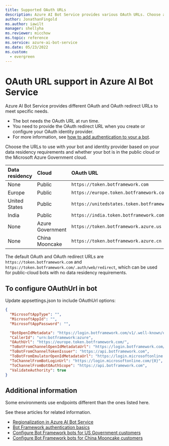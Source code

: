 ```yaml
---
title: Supported OAuth URLs
description: Azure AI Bot Service provides various OAuth URLs. Choose a URL based on data residency requirements and which cloud your bot is in.
author: JonathanFingold
ms.author: iawilt
manager: shellyha
ms.reviewer: micchow
ms.topic: reference
ms.service: azure-ai-bot-service
ms.date: 05/23/2022
ms.custom:
  - evergreen
---
```


# OAuth URL support in Azure AI Bot Service

Azure AI Bot Service provides different OAuth and OAuth redirect URLs to meet specific needs.

- The bot needs the OAuth URL at run time.
- You need to provide the OAuth redirect URL when you create or configure your OAuth identity provider.
- For more information, see [how to add authentication to your a bot](v4sdk/bot-builder-authentication.md).

Choose the URLs to use with your bot and identity provider based on your data residency requirements and whether your bot is in the public cloud or the Microsoft Azure Government cloud.

| Data residency | Cloud            | OAuth URL                                     | OAuth Redirect URL                                               |
|:---------------|:-----------------|:----------------------------------------------|:-----------------------------------------------------------------|
| None           | Public           | `https://token.botframework.com`              | `https://token.botframework.com/.auth/web/redirect`              |
| Europe         | Public           | `https://europe.token.botframework.com`       | `https://europe.token.botframework.com/.auth/web/redirect`       |
| United States  | Public           | `https://unitedstates.token.botframework.com` | `https://unitedstates.token.botframework.com/.auth/web/redirect` |
| India         | Public           | `https://india.token.botframework.com`       | `https://india.token.botframework.com/.auth/web/redirect`       |
| None           | Azure Government | `https://token.botframework.azure.us`         | `https://token.botframework.azure.us/.auth/web/redirect`         |
| None           | China Mooncake | `https://token.botframework.azure.cn`         | `https://token.botframework.azure.cn/.auth/web/redirect`         |

The default OAuth and OAuth redirect URLs are `https://token.botframework.com` and `https://token.botframework.com/.auth/web/redirect`, which can be used for public-cloud bots with no data residency requirements.

## To configure OAuthUrl in bot
Update appsettings.json to include OAuthUrl options:

```json
{
  "MicrosoftAppType": "",
  "MicrosoftAppId": "",
  "MicrosoftAppPassword": "",

  "BotOpenIdMetadata": "https://login.botframework.com/v1/.well-known/openidconfiguration",
  "CallerId": "urn:botframework:azure",
  "OAuthUrl": "https://europe.token.botframework.com/",
  "ToBotFromChannelOpenIdMetadataUrl": "https://login.botframework.com/v1/.well-known/openidconfiguration",
  "ToBotFromChannelTokenIssuer": "https://api.botframework.com",
  "ToBotFromEmulatorOpenIdMetadataUrl": "https://login.microsoftonline.com/botframework.com/v2.0/.well-known/openid-configuration",
  "ToChannelFromBotLoginUrl": "https://login.microsoftonline.com/{0}",
  "ToChannelFromBotOAuthScope": "https://api.botframework.com",
  "ValidateAuthority": true
}
```

## Additional information

Some environments use endpoints different than the ones listed here.

See these articles for related information.

- [Regionalization in Azure AI Bot Service](v4sdk/bot-builder-concept-regionalization.md)
- [Bot Framework authentication basics](v4sdk/bot-builder-authentication-basics.md)
- [Configure Bot Framework bots for US Government customers](how-to-deploy-gov-cloud-high.md)
- [Configure Bot Framework bots for China Mooncake customers](how-to-deploy-china-cloud.md)
